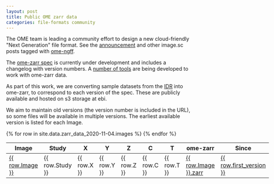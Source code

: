 ```yaml
---
layout: post
title: Public OME zarr data
categories: file-formats community
---
```


The OME team is leading a community effort to design a new cloud-friendly "Next Generation" file format.
See the [announcement](https://forum.image.sc/t/next-generation-file-formats-for-bioimaging/31361)
and other image.sc posts tagged with [ome-ngff](https://forum.image.sc/tag/ome-ngff).

The [ome-zarr spec](https://github.com/ome/omero-ms-zarr/blob/master/spec.md) is currently
under development and includes a changelog with version numbers.
A [number of tools](https://github.com/ome/omero-ms-zarr/blob/master/related.md) are being developed
to work with ome-zarr data.

As part of this work, we are converting sample datasets from the [IDR](http://idr.openmicroscopy.org/)
into ome-zarr, to correspond to each version of the spec.
These are publicly available and hosted on s3 storage at ebi.

We aim to maintain old versions (the version number is included in the URL), so some files will
be available in multiple versions. The earliest available version is listed for each Image.

<div class="row">
    <div class="small-12 small-centered medium-12 medium-centered columns">
        <div class="row horizontal">
            <table>
                <thead>
                    <th>Image</th>
                    <th>Study</th>
                    <th>X</th>
                    <th>Y</th>
                    <th>Z</th>
                    <th>C</th>
                    <th>T</th>
                    <th title="Link to the data in ome-zarr format">ome-zarr</th>
                    <th title="Available in all older versions since the listed version">Since</th>
                </thead>
                <tbody>
                {% for row in site.data.zarr_data_2020-11-04.images %}
                    <tr>
                        <td><a href="/webclient/?show=image-{{ row.Image }}">{{ row.Image }}</a></td>
                        <td>{{ row.Study }} </td>
                        <td>{{ row.X }} </td>
                        <td>{{ row.Y }} </td>
                        <td>{{ row.Z }} </td>
                        <td>{{ row.C }} </td>
                        <td>{{ row.T }} </td>
                        <td><a href="https://s3.embassy.ebi.ac.uk/idr/zarr/v{% include zarr_version.md %}/{{ row.Image }}.zarr">{{ row.Image }}.zarr</a></td>
                        <td><a href="https://s3.embassy.ebi.ac.uk/idr/zarr/v{{ row.first_version }}/{{ row.Image }}.zarr">{{ row.first_version }}</a></td>
                    </tr>
                {% endfor %}
                </tbody>
            </table>
        </div>
    </div>
</div>

